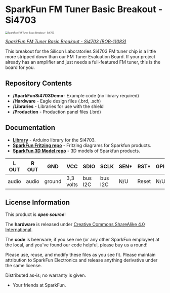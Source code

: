 SparkFun FM Tuner Basic Breakout - Si4703
========================================

<img src="https://cdn.sparkfun.com//assets/parts/6/2/3/5/11083-02.jpg" alt="SparkFun FM Tuner Basic Breakout - Si4703" style="zoom:50%;" />

[*SparkFun FM Tuner Basic Breakout - Si4703 (BOB-11083)*](https://www.sparkfun.com/products/11083)

This breakout for the Silicon Laboratories Si4703 FM tuner chip is a little more stripped down than our FM Tuner Evaluation Board. 
 If your project already has an amplifier and just needs a full-featured FM tuner, this is the board for you. 



Repository Contents
-------------------

* **/SparkFunSi4703Demo**- Example code (no library required)
* **/Hardware** - Eagle design files (.brd, .sch)
* **/Libraries** - Libraries for use with the shield
* **/Production** - Production panel files (.brd)

Documentation
--------------
* **[Library](https://github.com/sparkfun/SparkFun_Si4703_Arduino_Library)** - Arduino library for the Si4703.
* **[SparkFun Fritzing repo](https://github.com/sparkfun/Fritzing_Parts)** - Fritzing diagrams for Sparkfun products.
* **[SparkFun 3D Model repo](https://github.com/sparkfun/3D_Models)** - 3D models of Sparkfun products. 

| **L OUT** | **R OUT** | **GND** | **VCC**   | **SDIO** | **SCLK** | **SEN\*** | **RST\*** | **GPIO1** | **GPIO2** |
| --------- | --------- | ------- | --------- | -------- | -------- | --------- | --------- | --------- | --------- |
| audio     | audio     | ground  | 3,3 volts | bus I2C  | bus I2C  | N/U       | Reset     | N/U       | info STC  |

License Information
-------------------

This product is _**open source**_! 

The **hardware** is released under [Creative Commons ShareAlike 4.0 International](https://creativecommons.org/licenses/by-sa/4.0/).

The **code** is beerware; if you see me (or any other SparkFun employee) at the local, and you've found our code helpful, please buy us a round!

Please use, reuse, and modify these files as you see fit. Please maintain attribution to SparkFun Electronics and release anything derivative under the same license.

Distributed as-is; no warranty is given.

- Your friends at SparkFun.


